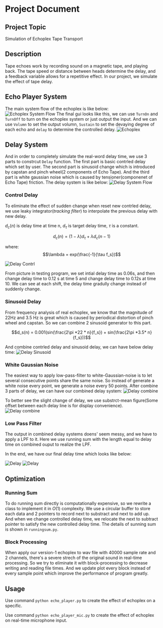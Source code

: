 # Project Document

## Project Topic

Simulation of Echoplex Tape Transport

## Description

Tape echoes work by recording sound on a magnetic tape, and playing back. The tape speed or distance between heads determine the delay, and a feedback variable allows for a repetitive effect. In our project, we simulate the effect of tape delay.

## Echo Player System
The main system flow of the echoplex is like below:
![Echoplex System Flow](./echo_flow.JPG)
The final gui looks like this, we can use `TurnOn` and `TurnOff` to turn on the echoplex system or just output the input. And we can use `Volumn` to set the output volumn, `Sustain` to set the devaying degree of each echo and `delay` to determine the controlled delay.
![Echoplex](./gui.JPG)

## Delay System
And in order to completely simulate the real-word delay time, we use 3 parts to constrcut `Delay` function. The first part is basic contrled delay which set by user. The second part is sinusoid change which is introduced by capstan and pinch wheel(2 components of Echo Tape). And the third part is white gaussian noise which is caused by tensioner(componenet of Echo Tape) friction. The delay system is like below:
![Delay System Flow](./delay_flow.JPG)



### Control Delay

To eliminate the effect of sudden change when reset new contrled delay, we use leaky integrator(*tracking filter*) to interpolate the previous delay with new delay.

$d_c(n)$ is delay time at time n, $d_\tau$ is target delay time, $\tau$ is a constant.

$$d_c(n) = (1-\lambda)d_\tau + \lambda d_c(n-1)$$

where:
$$\lambda = exp(\frac{-1}{\tau f_s})$$

![Delay Contrl](./delay_contrl.png)

From picture in testing program, we set intial delay time as 0.06s, and then change delay time to 0.12 s at time 5 and change delay time to 0.12s at time 10. We can see at each shift, the delay time gradully change instead of suddenly change.

### Sinusoid Delay

From frequency analysis of real echoplex, we know that the magnitude of 22Hz and 3.5 Hz is great which is caused by periodical distortion of pinch wheel and capstan. So we can combine 2 sinusoid generator to this part.

$$d_s(n) = 0.001(sin(\frac{2\pi *22 * n}{f_s}) + sin(\frac{2\pi *3.5* n}{f_s}))$$

And combine contrled delay and sinusoid delay, we can have below delay time:
![Delay Sinusoid](./delay_sin.png)

### White Gaussian Noise

The easiest way to apply low-pass-filter to white-Gaussian-noise is to let several consecutive points share the same noise. So instead of generate a white noise every point, we generate a noise every $50$ points. After combine 3 parts of delay, we can have our combined delay system:
![Delay combine](./delay_combine.png)

To better see the slight change of delay, we use substrct-mean figure(Some offset between each delay line is for display convenience).
![Delay combine](./delay_combine_am.png)

### Low Pass Filter

The output in combined delay systems doens' seem messy, and we have to apply a LPF to it. Here we use running sum with the length equal to delay time on combined ouput to realize the LPF.

In the end, we have our final delay time which looks like below:

![Delay](./delay.png)
![Delay](./delay_am.png)

## Optimization

### Running Sum

To do running sum directly is computationally expensive, so we rewrite a class to implement it in $O(1)$ complexity. We use a circular buffer to store each data and 2 pointers to record next to substract and next to add up. And when we change controlled delay time, we relocate the next to subtract pointer to satisfy the new controlled delay time. The details of sunning sum is shown in `runningsum.py`.

### Block Processing

When apply our version-1 echoplex to wav file with 40000 sample rate and 2 channels, there's a severe strech of the original sound in real-time processing. So we try to eliminate it with block-processing to decrease writing and reading file times. And we update plot every block instead of every sample point which improve the performance of program greatly.
 
## Usage
Use command `python echo_player.py` to create the effect of echoplex on a specific.

Use command `python echo_player_mic.py` to create the effect of echoplex on real-time microphone input.